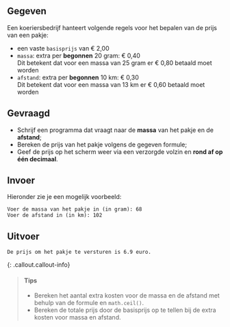 ## Gegeven

Een koeriersbedrijf hanteert volgende regels voor het bepalen van de prijs van een pakje:

- een vaste `basisprijs` van € 2,00
- `massa`: extra per **begonnen** 20 gram: € 0,40  
Dit betekent dat voor een massa van 25 gram er € 0,80 betaald moet worden
- `afstand`: extra per **begonnen** 10 km: € 0,30  
Dit betekent dat voor een massa van 13 km er € 0,60 betaald moet worden

## Gevraagd
- Schrijf een programma dat vraagt naar de **massa** van het pakje en de **afstand**;
- Bereken de prijs van het pakje volgens de gegeven formule;
- Geef de prijs op het scherm weer via een verzorgde volzin en **rond af op één decimaal**.


## Invoer
Hieronder zie je een mogelijk voorbeeld:
```
Voer de massa van het pakje in (in gram): 68
Voer de afstand in (in km): 102
```

## Uitvoer
```
De prijs om het pakje te versturen is 6.9 euro.
```

{: .callout.callout-info}
>#### Tips
> - Bereken het aantal extra kosten voor de massa en de afstand met behulp van de formule en `math.ceil()`.
> - Bereken de totale prijs door de basisprijs op te tellen bij de extra kosten voor massa en afstand.

